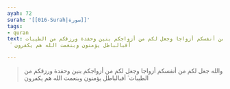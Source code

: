 ```yaml
---
ayah: 72
surah: '[[016-Surah|سورة]]'
tags:
- quran
text: والله جعل لكم من أنفسكم أزواجا وجعل لكم من أزواجكم بنين وحفدة ورزقكم من الطيبات
  ۚ أفبالباطل يؤمنون وبنعمت الله هم يكفرون

---
```

> والله جعل لكم من أنفسكم أزواجا وجعل لكم من أزواجكم بنين وحفدة ورزقكم من الطيبات ۚ أفبالباطل يؤمنون وبنعمت الله هم يكفرون

